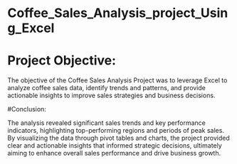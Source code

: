 # Coffee_Sales_Analysis_project_Using_Excel
# Project Objective:

The objective of the Coffee Sales Analysis Project was to leverage Excel to analyze coffee sales data, identify trends and patterns, and provide actionable insights to improve sales strategies and business decisions.

#Conclusion:

The analysis revealed significant sales trends and key performance indicators, highlighting top-performing regions and periods of peak sales. By visualizing the data through pivot tables and charts, the project provided clear and actionable insights that informed strategic decisions, ultimately aiming to enhance overall sales performance and drive business growth.
